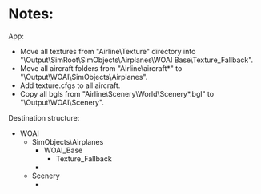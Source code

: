 # Notes:

App:
  - Move all textures from "Airline\Texture" directory into
    "<ROOT>\Output\SimRoot\SimObjects\Airplanes\WOAI Base\Texture_Fallback".
  - Move all aircraft folders from "Airline\aircraft\*" to
    "<ROOT>\Output\WOAI\SimObjects\Airplanes\".
  - Add texture.cfgs to all aircraft.
  - Copy all bgls from "Airline\Scenery\World\Scenery\*.bgl" to
    "<ROOT>\Output\WOAI\Scenery\".

Destination structure:
  - WOAI
    - SimObjects\Airplanes
      - WOAI_Base
        - Texture_Fallback
      - <WOAI Aircraft Folders>
    - Scenery
      - <WOAI Traffic bgls>
